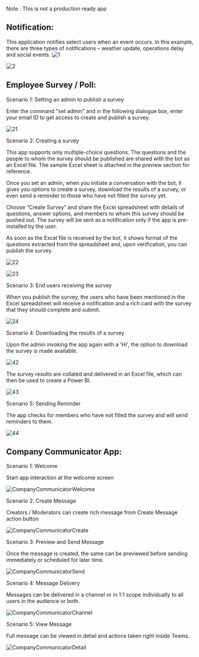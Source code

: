 Note : This is not a production ready app

## Notification:

This application notifies select users when an event occurs. In this example, there are three types of notifications – weather update, operations delay and social events.
![1](Images/1.png)

![2](Images/2.png)

## Employee Survey / Poll:

Scenario 1: Setting an admin to publish a survey 

Enter the command "set admin" and in the following dialogue box, enter your email ID to get access to create and publish a survey. 

![21](Images/21.png)

Scenario 2: Creating a survey 

This app supports only multiple-choice questions. The questions and the people to whom the survey should be published are shared with the bot as an Excel file. The sample Excel sheet is attached in the preview section for reference. 

Once you set an admin, when you initiate a conversation with the bot, it gives you options to create a survey, download the results of a survey, or even send a reminder to those who have not filled the survey yet.

Choose “Create Survey” and share the Excel spreadsheet with details of questions, answer options, and members to whom this survey should be pushed out. The survey will be sent as a notification only if the app is pre-installed by the user. 

As soon as the Excel file is received by the bot, it shows format of the questions extracted from the spreadsheet and, upon verification, you can publish the survey.

![22](Images/22.png)

![23](Images/23.png)


Scenario 3: End users receiving the survey

When you publish the survey, the users who have been mentioned in the Excel spreadsheet will receive a notification and a rich card with the survey that they should complete and submit.

![24](Images/24.png)


Scenario 4: Downloading the results of a survey

Upon the admin invoking the app again with a 'Hi', the option to download the survey is made available.

![42](Images/42.png)

The survey results are collated and delivered in an Excel file, which can then be used to create a Power BI.

![43](Images/43.png)

Scenario 5: Sending Reminder

The app checks for members who have not filled the survey and will send reminders to them.

![44](Images/44.png)

## Company Communicator App:

Scenario 1: Welcome

Start app interaction at the welcome screen

![CompanyCommunicatorWelcome](Images/CompanyCommunicatorWelcome.PNG)

Scenario 2: Create Message

Creators / Moderators can create rich message from Create Message action button

![CompanyCommunicatorCreate](Images/CompanyCommunicatorCreate.PNG)

Scenario 3: Preview and Send Message

Once the message is created, the same can be previewed before sending immediately or scheduled for later time.

![CompanyCommunicatorSend](Images/CompanyCommunicatorSend.PNG)

Scenario 4: Message Delivery

Messages can be delivered in a channel or in 1:1 scope individually to all users in the audience or both.

![CompanyCommunicatorChannel](Images/CompanyCommunicatorChannel.PNG)

Scenario 5: View Message

Full message can be viewed in detail and actions taken right inside Teams.

![CompanyCommunicatorDetail](Images/CompanyCommunicatorDetail.PNG)

